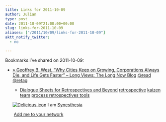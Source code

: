 ```yaml
---
title: Links for 2011-10-09
author: Julian
type: post
date: 2011-10-09T21:00:00+00:00
slug: links-for-2011-10-09 
aliases: ["/2011/10/09/links-for-2011-10-09"]
aktt_notify_twitter:
  - no

---
```

Bookmarks I&#8217;ve shared on 2011-10-09:

  * [&raquo; Geoffrey B. West, &ldquo;Why Cities Keep on Growing, Corporations Always Die, and Life Gets Faster&rdquo; &#8211; Long Views: The Long Now Blog][1] 
    [@read][2]  [@retag][3] </li> 
    
      * [Dialogue Sheets for Retrospectives and Beyond][4] 
        [retrospective][5]  [kaizen][6]  [team][7]  [process retrospectives tools][8] </li> </ul> 
        
        <p class="deliciouslink">
          <a href="https://del.icio.us/synesthesia" title="See all my bookmarks on del.icio.us"><img src="https://www.synesthesia.co.uk/images/deliciousicon.jpg" alt="Delicious icon" /></a>&nbsp;I am <a href="https://del.icio.us/synesthesia" title="See all my bookmarks on del.icio.us">Synesthesia</a>
        </p>
        
        <p class="deliciouslink">
          <a href="https://del.icio.us/network?add=synesthesia" title="Add me to your del.icio.us network"><img src="https://www.synesthesia.co.uk/images/add.gif" alt="" /></a>&nbsp;<a href="https://del.icio.us/network?add=synesthesia" title="Add me to your del.icio.us network">Add me to your network</a>
        </p>

 [1]: https://blog.longnow.org/2011/07/26/geoffrey-b-west-%E2%80%9Cwhy-cities-keep-on-growing-corporations-always-die-and-life-gets-faster%E2%80%9D/
 [2]: https://www.delicious.com/synesthesia/%40read
 [3]: https://www.delicious.com/synesthesia/+%40retag
 [4]: https://www.methodsandtools.com/archive/archive.php?id=124
 [5]: https://www.delicious.com/synesthesia/retrospective
 [6]: https://www.delicious.com/synesthesia/+kaizen
 [7]: https://www.delicious.com/synesthesia/+team
 [8]: https://www.delicious.com/synesthesia/+process+retrospectives+tools